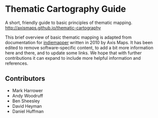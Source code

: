 # Thematic Cartography Guide

A short, friendly guide to basic principles of thematic mapping.  
http://axismaps.github.io/thematic-cartography

This brief overview of basic thematic mapping is adapted from documentation for [indiemapper](http://indiemapper.com) written in 2010 by Axis Maps. It has been edited to remove software-specific content, to add a bit more information here and there, and to update some links. We hope that with further contributions it can expand to include more helpful information and references.

## Contributors

* Mark Harrower
* Andy Woodruff
* Ben Sheesley
* David Heyman
* Daniel Huffman
